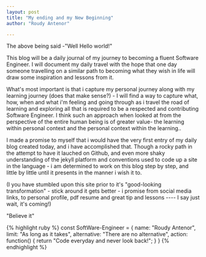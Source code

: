 ```yaml
---
layout: post
title: "My ending and my New Beginning"
author: "Roudy Antenor"

---
```


The above being said -"Well Hello world!"

This blog will be a daily journal of my journey to becoming a fluent Software Engineer.  I will document my daily travel with the hope that one day someone travelling on a similar path to becoming what they wish in life will draw some inspiration and lessons from it.

What's most important is that i capture my personal journey along with my learning journey (does that make sense?) - I will find a way to capture what, how, when and what i'm feeling and going through as i travel the road of learning and exploring all that is required to be a respected and contributing Software Engineer.  I think such an approach when looked at from the perspective of the entire human being is of greater value- the learning within personal context and the personal context within the learning..

I made a promise to myself that i would have the very first entry of my daily blog created today, and i have accomplished that.  Though a rocky path in the attempt to have it lauched on Github, and even more shaky understanding of the jekyll platform and conventions used to code up a site in the language - i am determined to work on this blog step by step, and little by little until it presents in the manner i wish it to.

(I you have stumbled upon this site prior to it's "good-looking transformation" - stick around it gets better - i promise
from social media links, to personal profile, pdf resume and great tip and lessons ---- I say just wait, it's coming!)

"Believe it"



{% highlight ruby %}
const SoftWare-Engineer = {
    name: "Roudy Antenor",
    limit: "As long as it takes",
    alternative: "There are no alternative",
    action: function() {
        return "Code everyday and never look back!";
    }
}
{% endhighlight %}


[100DaysOfCodeChallenge]: https://twitter.com/thekidroudy/status/948094011541204992

